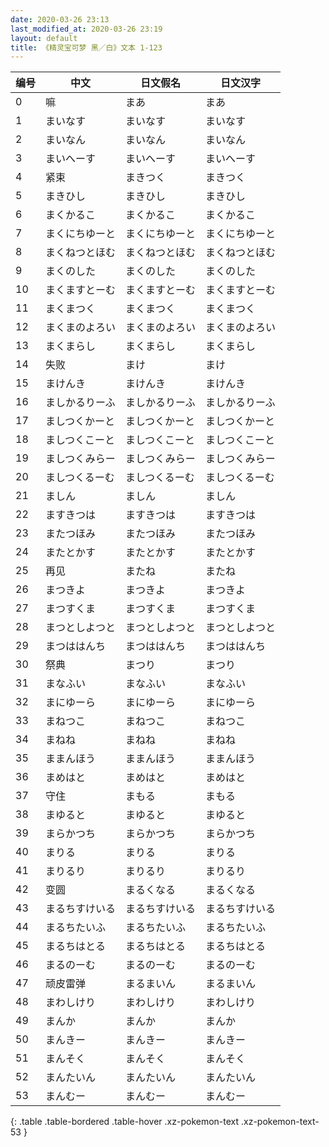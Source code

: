 ```yaml
---
date: 2020-03-26 23:13
last_modified_at: 2020-03-26 23:19
layout: default
title: 《精灵宝可梦 黑／白》文本 1-123
---
```

| 编号 | 中文 | 日文假名 | 日文汉字 |
| ---- | ---- | ---- | --- |
| 0 | 嘛 | まあ | まあ |
| 1 | まいなす | まいなす | まいなす |
| 2 | まいなん | まいなん | まいなん |
| 3 | まいへーす | まいへーす | まいへーす |
| 4 | 紧束 | まきつく | まきつく |
| 5 | まきひし | まきひし | まきひし |
| 6 | まくかるこ | まくかるこ | まくかるこ |
| 7 | まくにちゆーと | まくにちゆーと | まくにちゆーと |
| 8 | まくねつとほむ | まくねつとほむ | まくねつとほむ |
| 9 | まくのした | まくのした | まくのした |
| 10 | まくますとーむ | まくますとーむ | まくますとーむ |
| 11 | まくまつく | まくまつく | まくまつく |
| 12 | まくまのよろい | まくまのよろい | まくまのよろい |
| 13 | まくまらし | まくまらし | まくまらし |
| 14 | 失败 | まけ | まけ |
| 15 | まけんき | まけんき | まけんき |
| 16 | ましかるりーふ | ましかるりーふ | ましかるりーふ |
| 17 | ましつくかーと | ましつくかーと | ましつくかーと |
| 18 | ましつくこーと | ましつくこーと | ましつくこーと |
| 19 | ましつくみらー | ましつくみらー | ましつくみらー |
| 20 | ましつくるーむ | ましつくるーむ | ましつくるーむ |
| 21 | ましん | ましん | ましん |
| 22 | ますきつは | ますきつは | ますきつは |
| 23 | またつほみ | またつほみ | またつほみ |
| 24 | またとかす | またとかす | またとかす |
| 25 | 再见 | またね | またね |
| 26 | まつきよ | まつきよ | まつきよ |
| 27 | まつすくま | まつすくま | まつすくま |
| 28 | まつとしよつと | まつとしよつと | まつとしよつと |
| 29 | まつははんち | まつははんち | まつははんち |
| 30 | 祭典 | まつり | まつり |
| 31 | まなふい | まなふい | まなふい |
| 32 | まにゆーら | まにゆーら | まにゆーら |
| 33 | まねつこ | まねつこ | まねつこ |
| 34 | まねね | まねね | まねね |
| 35 | ままんほう | ままんほう | ままんほう |
| 36 | まめはと | まめはと | まめはと |
| 37 | 守住 | まもる | まもる |
| 38 | まゆると | まゆると | まゆると |
| 39 | まらかつち | まらかつち | まらかつち |
| 40 | まりる | まりる | まりる |
| 41 | まりるり | まりるり | まりるり |
| 42 | 变圆 | まるくなる | まるくなる |
| 43 | まるちすけいる | まるちすけいる | まるちすけいる |
| 44 | まるちたいふ | まるちたいふ | まるちたいふ |
| 45 | まるちはとる | まるちはとる | まるちはとる |
| 46 | まるのーむ | まるのーむ | まるのーむ |
| 47 | 顽皮雷弹 | まるまいん | まるまいん |
| 48 | まわしけり | まわしけり | まわしけり |
| 49 | まんか | まんか | まんか |
| 50 | まんきー | まんきー | まんきー |
| 51 | まんそく | まんそく | まんそく |
| 52 | まんたいん | まんたいん | まんたいん |
| 53 | まんむー | まんむー | まんむー |
{: .table .table-bordered .table-hover .xz-pokemon-text .xz-pokemon-text-53 }